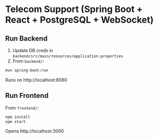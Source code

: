 # Telecom Support (Spring Boot + React + PostgreSQL + WebSocket)

## Run Backend
1) Update DB creds in `backend/src/main/resources/application.properties`
2) From `backend/`:
```bash
mvn spring-boot:run
```
Runs on http://localhost:8080

## Run Frontend
From `frontend/`:
```bash
npm install
npm start
```
Opens http://localhost:3000
